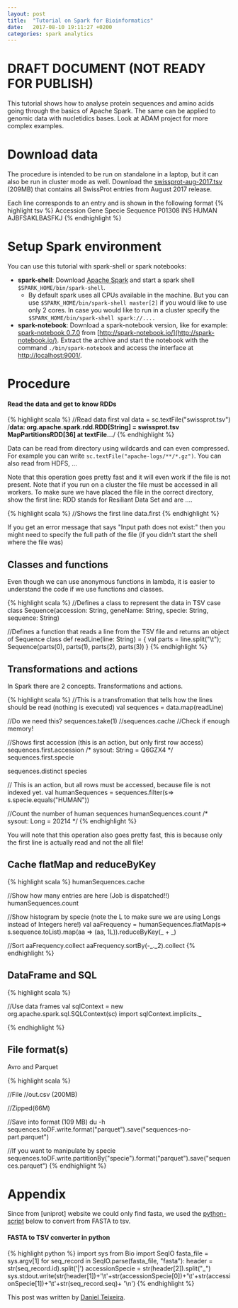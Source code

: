 ```yaml
---
layout: post
title:  "Tutorial on Spark for Bioinformatics"
date:   2017-08-10 19:11:27 +0200
categories: spark analytics
---
```


# DRAFT DOCUMENT (NOT READY FOR PUBLISH)

This tutorial shows how to analyse protein sequences and amino acids going through the basics of Apache Spark. The same can be applied to genomic data with nucletidics bases.
Look at ADAM project for more complex examples.

# Download data

The procedure is intended to be run on standalone in a laptop, but it can also be run in cluster mode as well.
Download the [swissprot-aug-2017.tsv](ftp://swissprot) (209MB) that contains all SwissProt entries from August 2017 release. 

Each line corresponds to an entry and is shown in the following format
{% highlight tsv %}
Accession Gene  Specie  Sequence 
P01308  INS HUMAN AJBFSAKLBASFKJ
{% endhighlight %}

# Setup Spark environment
You can use this tutorial with spark-shell or spark notebooks:

- **spark-shell**: Download [Apache Spark](https://spark.apache.org/) and start a spark shell `$SPARK_HOME/bin/spark-shell`. 
  - By default spark uses all CPUs available in the machine. But you can use `$SPARK_HOME/bin/spark-shell master[2]` if you would like to use only 2 cores. In case you would like to run in a cluster specify the `$SPARK_HOME/bin/spark-shell spark://....`
- **spark-notebook**: Download a spark-notebook version, like for example: [spark-notebook 0.7.0](https://s3.eu-central-1.amazonaws.com/spark-notebook/tgz/spark-notebook-0.7.0-pre2-scala-2.11.7-spark-1.6.2-hadoop-2.7.3-with-hive-with-parquet.tgz?max-keys=100000) from [http://spark-notebook.io/](http://spark-notebook.io/). Extract the archive and start the notebook with the command `./bin/spark-notebook` and access the interface at [http://localhost:9001/](http://localhost:9001/).

# Procedure 

#### Read the data and get to know RDDs

{% highlight scala %}
//Read data first
val data = sc.textFile("swissprot.tsv")
/**data: org.apache.spark.rdd.RDD[String] = swissprot.tsv MapPartitionsRDD[36] at textFile...**/
{% endhighlight %}

Data can be read from directory using wildcards and can even compressed. For example you can write `sc.textFile("apache-logs/**/*.gz")`. You can also read from HDFS, ...

Note that this operation goes pretty fast and it will even work if the file is not present. Note that if you run on a cluster the file must be accessed in all workers.
To make sure we have placed the file in the correct directory, show the first line: 
RDD stands for Resiliant Data Set and are ....

{% highlight scala %}
//Shows the first line
data.first 
{% endhighlight %}

If you get an error message that says "Input path does not exist:" then you might need to specify the full path of the file (if you didn't start the shell where the file was)

## Classes and functions

Even though we can use anonymous functions in lambda, it is easier to understand the code if we use functions and classes.

{% highlight scala %}
//Defines a class to represent the data in TSV 
case class Sequence(accession: String, geneName: String, specie: String, sequence: String)

//Defines a function that reads a line from the TSV file and returns an object of Sequence class
def readLine(line: String) = {
  val parts = line.split("\t"); 
  Sequence(parts(0), parts(1), parts(2), parts(3))
}
{% endhighlight %}

## Transformations and actions

In Spark there are 2 concepts. Transformations and actions.


{% highlight scala %}
//This is a transfromation that tells how the lines should be read (nothing is executed)
val sequences = data.map(readLine)

//Do we need this? sequences.take(1)
//sequences.cache //Check if enough memory! 

//Shows first accession (this is an action, but only first row access)
sequences.first.accession
/* sysout: String = Q6GZX4 */
sequences.first.specie

sequences.distinct species

// This is an action, but all rows must be accessed, because file is not indexed yet.
val humanSequences = sequences.filter(s=> s.specie.equals("HUMAN"))

//Count the number of human sequences
humanSequences.count
/* sysout: Long = 20214 */
{% endhighlight %}


You will note that this operation also goes pretty fast, this is because only the first line is actually read and not the all file!

## Cache flatMap and reduceByKey

{% highlight scala %}
humanSequences.cache

//Show how many entries are here (Job is dispatched!!)
humanSequences.count

//Show histogram by specie (note the L to make sure we are using Longs instead of Integers here!)
val aaFrequency = humanSequences.flatMap(s=> s.sequence.toList).map(aa => (aa, 1L)).reduceByKey(_ + _)

//Sort
aaFrequency.collect
aaFrequency.sortBy(-_._2).collect
{% endhighlight %}

## DataFrame and SQL

{% highlight scala %}

//Use data frames
val sqlContext = new org.apache.spark.sql.SQLContext(sc)
import sqlContext.implicits._

{% endhighlight %}


## File format(s)
Avro and Parquet

{% highlight scala %}

//File
//out.csv (200MB)

//Zipped(66M)

//Save into format (109 MB) du -h
sequences.toDF.write.format("parquet").save("sequences-no-part.parquet")

//If you want to manipulate by specie
sequences.toDF.write.partitionBy("specie").format("parquet").save("sequences.parquet")
{% endhighlight %}

# Appendix
[python-script]: #python-script
Since from [uniprot] website we could only find fasta, we used the  [python-script][python-script] below to convert from FASTA to tsv.

<a name="python-script"></a>
#### FASTA to TSV converter in python
{% highlight python %}
import sys
from Bio import SeqIO
fasta_file = sys.argv[1]
for seq_record in SeqIO.parse(fasta_file, "fasta"):
    header = str(seq_record.id).split('|')
    accessionSpecie = str(header[2]).split("_")
    sys.stdout.write(str(header[1])+'\t'+str(accessionSpecie[0])+'\t'+str(accessionSpecie[1])+'\t'+str(seq_record.seq)+ '\n')
{% endhighlight %}

[jekyll-docs]: https://jekyllrb.com/docs/home
[jekyll-gh]:   https://github.com/jekyll/jekyll
[jekyll-talk]: https://talk.jekyllrb.com/

This post was written by [Daniel Teixeira](http://github.com/ddtxra).

